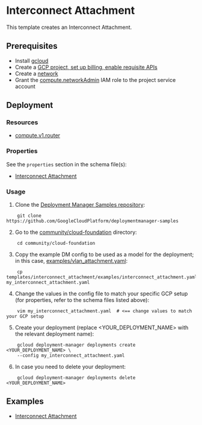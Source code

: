 # Interconnect Attachment

This template creates an Interconnect Attachment.

## Prerequisites

- Install [gcloud](https://cloud.google.com/sdk)
- Create a [GCP project, set up billing, enable requisite APIs](../project/README.md)
- Create a [network](../network/README.md)
- Grant the [compute.networkAdmin](https://cloud.google.com/compute/docs/access/iam) IAM role to the project service account

## Deployment

### Resources

- [compute.v1.router](https://cloud.google.com/compute/docs/reference/rest/v1/routers)

### Properties

See the `properties` section in the schema file(s):
- [Interconnect Attachment](interconnect_attachment.py.schema)

### Usage

1. Clone the [Deployment Manager Samples repository](https://github.com/GoogleCloudPlatform/deploymentmanager-samples):

```
    git clone https://github.com/GoogleCloudPlatform/deploymentmanager-samples
```

2. Go to the [community/cloud-foundation](../../) directory:

```
    cd community/cloud-foundation
```

3. Copy the example DM config to be used as a model for the deployment; in this case, [examples/vlan_attachment.yaml](examples/vlan_attachment.yaml):

```
    cp templates/interconnect_attachment/examples/interconnect_attachment.yaml my_interconnect_attachment.yaml
```

4. Change the values in the config file to match your specific GCP setup (for properties, refer to the schema files listed above):

```
    vim my_interconnect_attachment.yaml  # <== change values to match your GCP setup
```

5. Create your deployment (replace <YOUR_DEPLOYMENT_NAME> with the relevant deployment name):

```
    gcloud deployment-manager deployments create <YOUR_DEPLOYMENT_NAME> \
    --config my_interconnect_attachment.yaml
```

6. In case you need to delete your deployment:

```
    gcloud deployment-manager deployments delete <YOUR_DEPLOYMENT_NAME>
```

## Examples

- [Interconnect Attachment](examples/interconnect_attachment.yaml)
